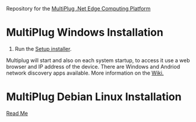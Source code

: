 Repository for the [MultiPlug .Net Edge Computing Platform](https://www.multiplug.app)

# MultiPlug Windows Installation

1. Run the [Setup installer](https://github.com/British-Systems/MultiPlug/releases/latest/download/MultiPlug-2.2-install.exe).

Multiplug will start and also on each system startup, to access it use a web browser and IP address of the device. There are Windows and Andriod network discovery apps available.
More information on the [Wiki.](https://github.com/British-Systems/MultiPlug/wiki)

# MultiPlug Debian Linux Installation

[Read Me](https://github.com/British-Systems/MultiPlug-APT)
